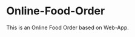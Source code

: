 # Online-Food-Order

This is an Online Food Order based on Web-App.










































































































































































































